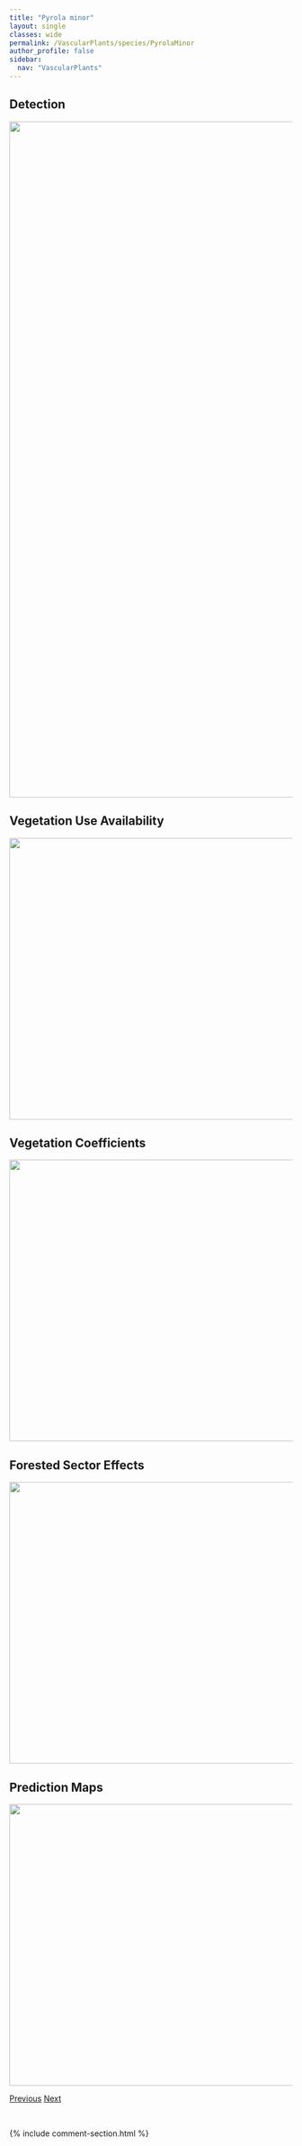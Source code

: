 ```yaml
---
title: "Pyrola minor"
layout: single
classes: wide
permalink: /VascularPlants/species/PyrolaMinor
author_profile: false
sidebar:
  nav: "VascularPlants"
---
```


<h2>Detection</h2>

<a href="https://drive.google.com/uc?export=view&id=1Q20gp-u8ob_BIXRCtPAa-szW-uxYnNbe">
<img src="https://drive.google.com/uc?export=view&id=1Q20gp-u8ob_BIXRCtPAa-szW-uxYnNbe" height = "1200" width = "800">
</a>


<h2>Vegetation Use Availability</h2>

<a href="https://drive.google.com/uc?export=view&id=1En6MwgXNJVJ9IokavCnESrRT3oGT-KzK">
<img src="https://drive.google.com/uc?export=view&id=1En6MwgXNJVJ9IokavCnESrRT3oGT-KzK" height = "500" width = "1000">
</a>


<h2>Vegetation Coefficients</h2>

<a href="https://drive.google.com/uc?export=view&id=1MKDp6_qSZIDwxNfAPJVMd-cFVkmIQ89q">
<img src="https://drive.google.com/uc?export=view&id=1MKDp6_qSZIDwxNfAPJVMd-cFVkmIQ89q" height = "500" width = "1000">
</a>


<h2>Forested Sector Effects</h2>

<a href="https://drive.google.com/uc?export=view&id=1es8mgDPv80M6lvkOaHgL-ZU1vMmdCcaW">
<img src="https://drive.google.com/uc?export=view&id=1es8mgDPv80M6lvkOaHgL-ZU1vMmdCcaW" height = "500" width = "1000">
</a>


<h2>Prediction Maps</h2>

<a href="https://drive.google.com/uc?export=view&id=1QBidU24UJWhp45rO7U7sAP8A1mBYmpM7">
<img src="https://drive.google.com/uc?export=view&id=1QBidU24UJWhp45rO7U7sAP8A1mBYmpM7" height = "500" width = "1000">
</a>


<a href="/DevelopmentWebsite/VascularPlants/species/PyrolaElliptica" class="pagination--pager" title="Pyrola elliptica">Previous</a> <a href="/DevelopmentWebsite/VascularPlants/species/PyrrocomaLanceolata" class="pagination--pager" title="Pyrrocoma lanceolata">Next</a>

<p>&nbsp;</p>

{% include comment-section.html %}
